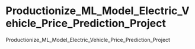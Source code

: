# Productionize_ML_Model_Electric_Vehicle_Price_Prediction_Project
Productionize_ML_Model_Electric_Vehicle_Price_Prediction_Project
